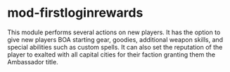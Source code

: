 # mod-firstloginrewards
This module performs several actions on new players. It has the option to give new players BOA starting gear, goodies, additional weapon skills, and special abilities such as custom spells. It can also set the reputation of the player to exalted with all capital cities for their faction granting them the Ambassador title.
